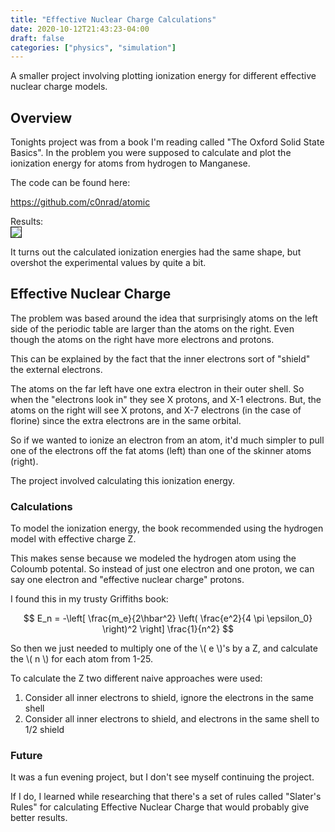 ```yaml
---
title: "Effective Nuclear Charge Calculations"
date: 2020-10-12T21:43:23-04:00
draft: false
categories: ["physics", "simulation"]
---
```


A smaller project involving plotting ionization energy for different effective nuclear charge models.

<!--more-->

## Overview

Tonights project was from a book I'm reading called "The Oxford Solid State Basics". In the problem you were supposed to calculate and plot the ionization energy for atoms from hydrogen to Manganese.

The code can be found here:

https://github.com/c0nrad/atomic

Results:
<br>
<img src="/ionization.png" style="border: 1px solid">

It turns out the calculated ionization energies had the same shape, but overshot the experimental values by quite a bit.

## Effective Nuclear Charge

The problem was based around the idea that surprisingly atoms on the left side of the periodic table are larger than the atoms on the right. Even though the atoms on the right have more electrons and protons.

This can be explained by the fact that the inner electrons sort of "shield" the external electrons.

The atoms on the far left have one extra electron in their outer shell. So when the "electrons look in" they see X protons, and X-1 electrons. But, the atoms on the right will see X protons, and X-7 electrons (in the case of florine) since the extra electrons are in the same orbital.

So if we wanted to ionize an electron from an atom, it'd much simpler to pull one of the electrons off the fat atoms (left) than one of the skinner atoms (right).

The project involved calculating this ionization energy.

### Calculations

To model the ionization energy, the book recommended using the hydrogen model with effective charge Z.

This makes sense because we modeled the hydrogen atom using the Coloumb potental. So instead of just one electron and one proton, we can say one electron and "effective nuclear charge" protons.

I found this in my trusty Griffiths book:

$$ E_n = -\left[ \frac{m_e}{2\hbar^2} \left( \frac{e^2}{4 \pi \epsilon_0} \right)^2 \right] \frac{1}{n^2} $$

So then we just needed to multiply one of the \\( e \\)'s by a Z, and calculate the \\( n \\) for each atom from 1-25.

To calculate the Z two different naive approaches were used:

1. Consider all inner electrons to shield, ignore the electrons in the same shell
2. Consider all inner electrons to shield, and electrons in the same shell to 1/2 shield

### Future

It was a fun evening project, but I don't see myself continuing the project.

If I do, I learned while researching that there's a set of rules called "Slater's Rules" for calculating Effective Nuclear Charge that would probably give better results.
